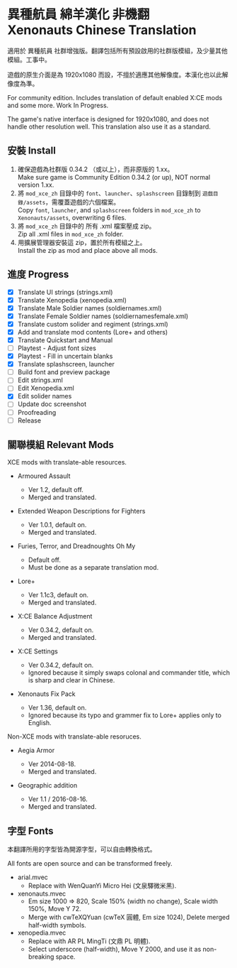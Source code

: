 # 異種航員 綿羊漢化 非機翻 <br> Xenonauts Chinese Translation #

適用於 異種航員 社群增強版。翻譯包括所有預設啟用的社群版模組，及少量其他模組。工事中。

遊戲的原生介面是為 1920x1080 而設，不擅於適應其他解像度。本漢化也以此解像度為準。

For community edition. Includes translation of default enabled X:CE mods and some more. Work In Progress.

The game's native interface is designed for 1920x1080, and does not handle other resolution well.
This translation also use it as a standard.

## 安裝 Install ##

1. 確保遊戲為社群版 0.34.2 （或以上），而非原版的 1.xx。 <br> Make sure game is Community Edition 0.34.2 (or up), NOT normal version 1.xx.
2. 將 `mod_xce_zh` 目錄中的 `font`、`launcher`、`splashscreen` 目錄制到 `遊戲目錄/assets`，需覆蓋遊戲的六個檔案。 <br> Copy `font`, `launcher`, and `splashscreen` folders in `mod_xce_zh` to `Xenonauts/assets`, overwriting 6 files.
3. 將 `mod_xce_zh` 目錄中的 所有 .xml 檔案壓成 zip。 <br> Zip all .xml files in `mod_xce_zh` folder.
4. 用擴展管理器安裝這 zip，置於所有模組之上。 <br> Install the zip as mod and place above all mods.

## 進度 Progress ##

* [x] Translate UI strings (strings.xml)
* [x] Translate Xenopedia (xenopedia.xml)
* [x] Translate Male Soldier names (soldiernames.xml)
* [x] Translate Female Soldier names (soldiernamesfemale.xml)
* [x] Translate custom solider and regiment (strings.xml)
* [x] Add and translate mod contents (Lore+ and others)
* [x] Translate Quickstart and Manual
* [ ] Playtest - Adjust font sizes
* [x] Playtest - Fill in uncertain blanks
* [x] Translate splashscreen, launcher
* [ ] Build font and preview package
* [ ] Edit strings.xml
* [ ] Edit Xenopedia.xml
* [x] Edit solider names
* [ ] Update doc screenshot
* [ ] Proofreading
* [ ] Release

## 關聯模組 Relevant Mods ##

XCE mods with translate-able resources.

* Armoured Assault
  * Ver 1.2, default off.
  * Merged and translated.

* Extended Weapon Descriptions for Fighters
  * Ver 1.0.1, default on.
  * Merged and translated.

* Furies, Terror, and Dreadnoughts Oh My
  * Default off.
  * Must be done as a separate translation mod.

* Lore+
  * Ver 1.1c3, default on.
  * Merged and translated.

* X:CE Balance Adjustment
  * Ver 0.34.2, default on.
  * Merged and translated.

* X:CE Settings
  * Ver 0.34.2, default on.
  * Ignored because it simply swaps colonal and commander title, which is sharp and clear in Chinese.

* Xenonauts Fix Pack
  * Ver 1.36, default on.
  * Ignored because its typo and grammer fix to Lore+ applies only to English.

Non-XCE mods with translate-able resoruces.

* Aegia Armor
  * Ver 2014-08-18.
  * Merged and translated.

* Geographic addition
  * Ver 1.1 / 2016-08-16.
  * Merged and translated.

## 字型 Fonts ##

本翻譯所用的字型皆為開源字型，可以自由轉換格式。

All fonts are open source and can be transformed freely.

* arial.mvec
  * Replace with WenQuanYi Micro Hei (文泉驛微米黑).
* xenonauts.mvec
  * Em size 1000 => 820, Scale 150% (width no change), Scale width 150%, Move Y 72.
  * Merge with cwTeXQYuan (cwTeX 圓體, Em size 1024), Delete merged half-width symbols.
* xenopedia.mvec
  * Replace with AR PL MingTi (文鼎 PL 明體).
  * Select underscore (half-width), Move Y 2000, and use it as non-breaking space.